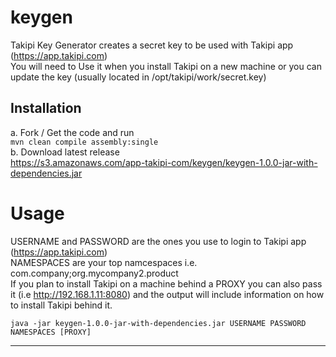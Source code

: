 keygen
======

Takipi Key Generator creates a secret key to be used with Takipi app (https://app.takipi.com)<br/>
You will need to Use it when you install Takipi on a new machine or you can update the key (usually located in /opt/takipi/work/secret.key)


Installation
------------
a. Fork / Get the code and run<br/>
```mvn clean compile assembly:single```<br/>
b. Download latest release<br/>
https://s3.amazonaws.com/app-takipi-com/keygen/keygen-1.0.0-jar-with-dependencies.jar

Usage
=====
USERNAME and PASSWORD are the ones you use to login to Takipi app (https://app.takipi.com)<br/>
NAMESPACES are your top namcespaces i.e. com.company;org.mycompany2.product<br/>
If you plan to install Takipi on a machine behind a PROXY you can also pass it (i.e http://192.168.1.11:8080) 
and the output will include information on how to install Takipi behind it.

```java -jar keygen-1.0.0-jar-with-dependencies.jar USERNAME PASSWORD NAMESPACES [PROXY]```

----------

